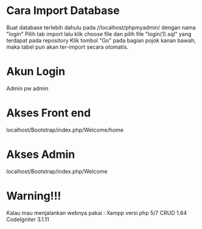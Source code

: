 # Cara Import Database
Buat database terlebih dahulu pada //localhost/phpmyadmin/ dengan nama "login"
Pilih tab import lalu klik choose file dan pilih file "login(1).sql" yang terdapat pada repository
Klik tombol "Go" pada bagian pojok kanan bawah, maka tabel pun akan ter-import secara otomatis.

# Akun Login
Admin pw admin

# Akses Front end
localhost/Bootstrap/index.php/Welcome/home

# Akses Admin
localhost/Bootstrap/index.php/Welcome

# Warning!!!
Kalau mau menjalankan webnya pakai :
Xampp versi php 5/7
CRUD 1.64
CodeIgniter 3.1.11
